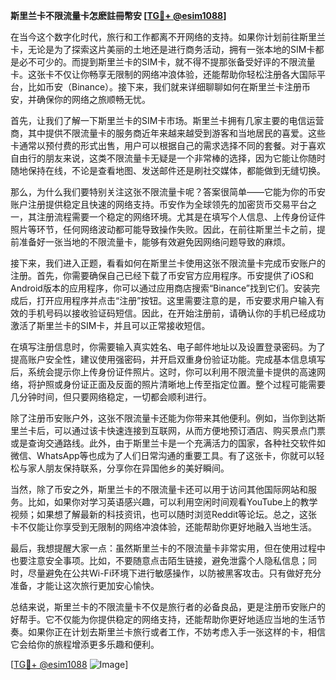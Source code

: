 **斯里兰卡不限流量卡怎麽註冊幣安 [[TG💪+ @esim1088](https://t.me/s/esim1088)]**

在当今这个数字化时代，旅行和工作都离不开网络的支持。如果你计划前往斯里兰卡，无论是为了探索这片美丽的土地还是进行商务活动，拥有一张本地的SIM卡都是必不可少的。而提到斯里兰卡的SIM卡，就不得不提那张备受好评的不限流量卡。这张卡不仅让你畅享无限制的网络冲浪体验，还能帮助你轻松注册各大国际平台，比如币安（Binance）。接下来，我们就来详细聊聊如何在斯里兰卡注册币安，并确保你的网络之旅顺畅无忧。

首先，让我们了解一下斯里兰卡的SIM卡市场。斯里兰卡拥有几家主要的电信运营商，其中提供不限流量卡的服务商近年来越来越受到游客和当地居民的喜爱。这些卡通常以预付费的形式出售，用户可以根据自己的需求选择不同的套餐。对于喜欢自由行的朋友来说，这类不限流量卡无疑是一个非常棒的选择，因为它能让你随时随地保持在线，不论是查看地图、发送邮件还是刷社交媒体，都能做到无缝切换。

那么，为什么我们要特别关注这张不限流量卡呢？答案很简单——它能为你的币安账户注册提供稳定且快速的网络支持。币安作为全球领先的加密货币交易平台之一，其注册流程需要一个稳定的网络环境。尤其是在填写个人信息、上传身份证件照片等环节，任何网络波动都可能导致操作失败。因此，在前往斯里兰卡之前，提前准备好一张当地的不限流量卡，能够有效避免因网络问题导致的麻烦。

接下来，我们进入正题，看看如何在斯里兰卡使用这张不限流量卡完成币安账户的注册。首先，你需要确保自己已经下载了币安官方应用程序。币安提供了iOS和Android版本的应用程序，你可以通过应用商店搜索“Binance”找到它们。安装完成后，打开应用程序并点击“注册”按钮。这里需要注意的是，币安要求用户输入有效的手机号码以接收验证码短信。因此，在开始注册前，请确认你的手机已经成功激活了斯里兰卡的SIM卡，并且可以正常接收短信。

在填写注册信息时，你需要输入真实姓名、电子邮件地址以及设置登录密码。为了提高账户安全性，建议使用强密码，并开启双重身份验证功能。完成基本信息填写后，系统会提示你上传身份证件照片。这时，你可以利用不限流量卡提供的高速网络，将护照或身份证正面及反面的照片清晰地上传至指定位置。整个过程可能需要几分钟时间，但只要网络稳定，一切都会顺利进行。

除了注册币安账户外，这张不限流量卡还能为你带来其他便利。例如，当你到达斯里兰卡后，可以通过该卡快速连接到互联网，从而方便地预订酒店、购买景点门票或是查询交通路线。此外，由于斯里兰卡是一个充满活力的国家，各种社交软件如微信、WhatsApp等也成为了人们日常沟通的重要工具。有了这张卡，你就可以轻松与家人朋友保持联系，分享你在异国他乡的美好瞬间。

当然，除了币安之外，斯里兰卡的不限流量卡还可以用于访问其他国际网站和服务。比如，如果你对学习英语感兴趣，可以利用空闲时间观看YouTube上的教学视频；如果想了解最新的科技资讯，也可以随时浏览Reddit等论坛。总之，这张卡不仅能让你享受到无限制的网络冲浪体验，还能帮助你更好地融入当地生活。

最后，我想提醒大家一点：虽然斯里兰卡的不限流量卡非常实用，但在使用过程中也要注意安全事项。比如，不要随意点击陌生链接，避免泄露个人隐私信息；同时，尽量避免在公共Wi-Fi环境下进行敏感操作，以防被黑客攻击。只有做好充分准备，才能让这次旅行更加安心愉快。

总结来说，斯里兰卡的不限流量卡不仅是旅行者的必备良品，更是注册币安账户的好帮手。它不仅能为你提供稳定的网络支持，还能帮助你更好地适应当地的生活节奏。如果你正在计划去斯里兰卡旅行或者工作，不妨考虑入手一张这样的卡，相信它会给你的旅程增添更多乐趣和便利。

[[TG💪+ @esim1088](https://t.me/s/esim1088) ![Image](https://i.postimg.cc/4NQfJmqS/Snipaste-2025-05-13-00-14-12.png)]